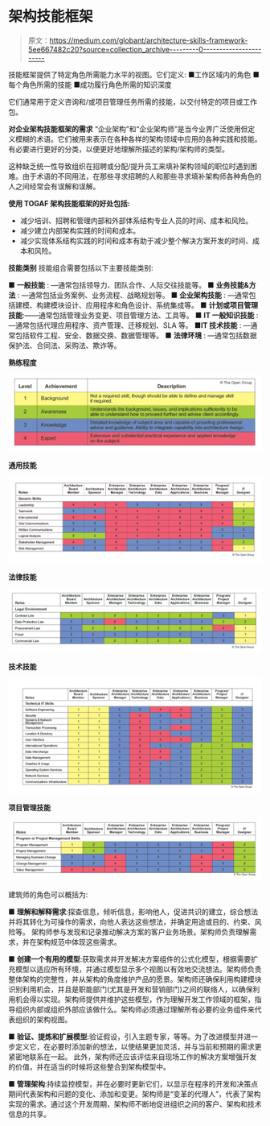 # 架构技能框架

> 原文：<https://medium.com/globant/architecture-skills-framework-5ee667482c20?source=collection_archive---------0----------------------->

技能框架提供了特定角色所需能力水平的视图。它们定义:
■工作区域内的角色
■每个角色所需的技能
■成功履行角色所需的知识深度

它们通常用于定义咨询和/或项目管理任务所需的技能，以交付特定的项目或工作包。

**对企业架构技能框架的需求** “企业架构”和“企业架构师”是当今业界广泛使用但定义模糊的术语。它们被用来表示在各种各样的架构领域中应用的各种实践和技能。有必要进行更好的分类，以便更好地理解所描述的架构/架构师的类型。

这种缺乏统一性导致组织在招聘或分配/提升员工来填补架构领域的职位时遇到困难。由于术语的不同用法，在那些寻求招聘的人和那些寻求填补架构师各种角色的人之间经常会有误解和误解。

**使用 TOGAF 架构技能框架的好处包括:**

*   减少培训、招聘和管理内部和外部体系结构专业人员的时间、成本和风险。
*   减少建立内部架构实践的时间和成本。
*   减少实现体系结构实践的时间和成本有助于减少整个解决方案开发的时间、成本和风险。

**技能类别** 技能组合需要包括以下主要技能类别:

■ **一般技能** : —通常包括领导力、团队合作、人际交往技能等。
■ **业务技能&方法** : —通常包括业务案例、业务流程、战略规划等。
■ **企业架构技能** : —通常包括建模、构建模块设计、应用程序和角色设计、系统集成等。
■ **计划或项目管理技能**:——通常包括管理业务变更、项目管理方法、工具等。
■ **IT 一般知识技能** : —通常包括代理应用程序、资产管理、迁移规划、SLA 等。
■**IT 技术技能** : —通常包括软件工程、安全、数据交换、数据管理等。
■ **法律环境** : —通常包括数据保护法、合同法、采购法、欺诈等。

**熟练程度**

![](img/8093d42e36f98a2899844b0e86394ede.png)

**通用技能**

![](img/fcc71582fedbd7213db4d4c55e285ee0.png)

**法律技能**

![](img/91a1a44c034b22271d2636e7bd873b96.png)

**技术技能**

![](img/f5fea9243a004fe51e131ff8f81b5492.png)

**项目管理技能**

![](img/705d19c9c36f08b29ad1ee58b9e47537.png)

建筑师的角色可以概括为:

■ **理解和解释需求**:探查信息，倾听信息，影响他人，促进共识的建立，综合想法并将其转化为可操作的需求，向他人表达这些想法，并确定用途或目的、约束、风险等。
架构师参与发现和记录推动解决方案的客户业务场景。架构师负责理解需求，并在架构规范中体现这些需求。

■ **创建一个有用的模型**:获取需求并开发解决方案组件的公式化模型，根据需要扩充模型以适应所有环境，并通过模型显示多个视图以有效地交流想法。架构师负责整体架构的完整性，并从架构的角度维护产品的愿景。架构师还确保利用构建模块识别利用机会，并且是职能部门(尤其是开发和营销部门)之间的联络人，以确保利用机会得以实现。架构师提供并维护这些模型，作为理解开发工作领域的框架，指导组织内部或组织外部应该做什么。架构师必须通过理解所有必要的业务组件来代表组织的架构视图。

■ **验证、提炼和扩展模型**:验证假设，引入主题专家，等等。为了改进模型并进一步定义它，在必要时添加新的想法，以使结果更加灵活，并与当前和预期的需求更紧密地联系在一起。
此外，架构师还应该评估来自现场工作的解决方案增强开发的价值，并在适当的时候将这些整合到架构模型中。

■ **管理架构**:持续监控模型，并在必要时更新它们，以显示在程序的开发和决策点期间代表架构和问题的变化、添加和变更。架构师是“变革的代理人”，代表了架构实现的需求。通过这个开发周期，架构师不断地促进组织之间的客户、架构和技术信息的共享。